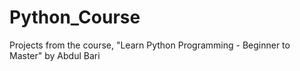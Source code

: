 # Python_Course

Projects from the course, "Learn Python Programming - Beginner to Master" by Abdul Bari
